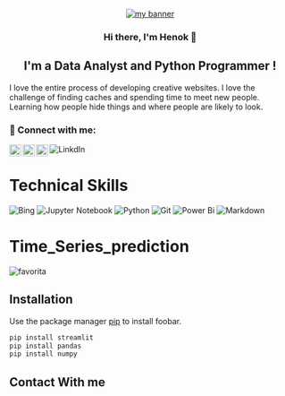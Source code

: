 <p align="center">
  <a href="www.corporacionfavorita.com" target="_blank" rel="noreferrer"><img src="https://www.corporacionfavorita.com/wp-content/uploads/2020/03/logo-cf-footer.png" alt="my banner"></a>
</p>

<h3 align="center">
Hi there, I'm <b>Henok</b> 👋 
</h3>  

<h2 align="center">
I'm a Data Analyst and Python Programmer !
</h2> 

I love the entire process of developing creative websites. I love the challenge of finding caches and spending time to meet new people. Learning how people hide things and where people are likely to look.
### 🤝 Connect with me:

<a href="www.linkedin.com/in/henok-solomon-a3b537206"><img align="left" src="https://raw.githubusercontent.com/yushi1007/yushi1007/main/images/linkedin.svg" alt="Yu Shi | LinkedIn" width="21px"/></a>
<a href="https://instagram.com/yushi.95"><img align="left" src="https://raw.githubusercontent.com/yushi1007/yushi1007/main/images/instagram.svg" alt="Yu Shi | Instagram" width="21px"/></a>
<a href="https://yushi95.medium.com/"><img align="left" src="https://raw.githubusercontent.com/yushi1007/yushi1007/main/images/medium.svg" alt="Yu Shi | Medium" width="21px"/></a>


![LinkdIn](https://www.google.com)
# Technical Skills 
![Bing](https://img.shields.io/badge/Microsoft%20Bing-258FFA?style=for-the-badge&logo=Microsoft%20Bing&logoColor=white)
![Jupyter Notebook](https://img.shields.io/badge/jupyter-%23FA0F00.svg?style=for-the-badge&logo=jupyter&logoColor=white)
![Python](https://img.shields.io/badge/python-3670A0?style=for-the-badge&logo=python&logoColor=ffdd54)
![Git](https://img.shields.io/badge/git-%23F05033.svg?style=for-the-badge&logo=git&logoColor=white)
![Power Bi](https://img.shields.io/badge/power_bi-F2C811?style=for-the-badge&logo=powerbi&logoColor=black)
![Markdown](https://img.shields.io/badge/markdown-%23000000.svg?style=for-the-badge&logo=markdown&logoColor=white)

# Time_Series_prediction

![favorita](https://github.com/Henamen21/Time_Series_prediction/assets/115634192/b3fd3ea8-ae93-43b7-9c3f-77ca4cea8ea6)

## Installation

Use the package manager [pip](https://pip.pypa.io/en/stable/) to install foobar.

```bash
pip install streamlit
pip install pandas
pip install numpy
```
## Contact With me 
